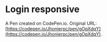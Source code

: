 # Login responsive

A Pen created on CodePen.io. Original URL: [https://codepen.io/Jhonierpc/pen/gOpXdqY](https://codepen.io/Jhonierpc/pen/gOpXdqY).

